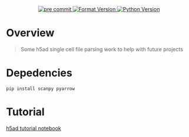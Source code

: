 <div class="flex-container" align="center">
    <a href="https://github.com/pre-commit/pre-commit">
    <img src="https://img.shields.io/badge/pre--commit-enabled-brightgreen?logo=pre-commit&logoColor=white"
        alt="pre commit">
    <a href="https://github.com/psf/black">
    <img src="https://img.shields.io/badge/code%20style-black-000000.svg"
        alt="Format Version">
    <a href="https://img.shields.io/badge/Python-3.10-blue">
    <img src="https://img.shields.io/badge/Python-3.10-blue"
        alt="Python Version">
    </a>
</div>

# Overview
>Some h5ad single cell file parsing work to help with future projects

# Depedencies 
```
pip install scanpy pyarrow
```

# Tutorial
[h5ad tutorial notebook](creation-tutorial.ipynb)
